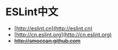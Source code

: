 # ESLint中文

* [http://eslint.cn](http://eslint.cn)
* [http://cn.eslint.org](http://cn.eslint.org)
* ~~http://smocean.github.com~~
